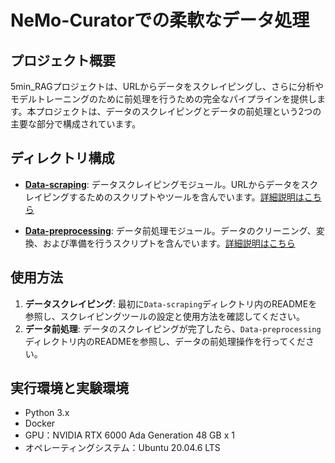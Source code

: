 # NeMo-Curatorでの柔軟なデータ処理

## プロジェクト概要

5min_RAGプロジェクトは、URLからデータをスクレイピングし、さらに分析やモデルトレーニングのために前処理を行うための完全なパイプラインを提供します。本プロジェクトは、データのスクレイピングとデータの前処理という2つの主要な部分で構成されています。

## ディレクトリ構成

- **[Data-scraping](./Data-scraping)**: データスクレイピングモジュール。URLからデータをスクレイピングするためのスクリプトやツールを含んでいます。[詳細説明はこちら](./Data-scraping/README.md)
  
- **[Data-preprocessing](./Data-preprocessing)**: データ前処理モジュール。データのクリーニング、変換、および準備を行うスクリプトを含んでいます。[詳細説明はこちら](./Data-preprocessing/README.md)

## 使用方法

1. **データスクレイピング**: 最初に`Data-scraping`ディレクトリ内のREADMEを参照し、スクレイピングツールの設定と使用方法を確認してください。
2. **データ前処理**: データのスクレイピングが完了したら、`Data-preprocessing`ディレクトリ内のREADMEを参照し、データの前処理操作を行ってください。

## 実行環境と実験環境

- Python 3.x
- Docker
- GPU：NVIDIA RTX 6000 Ada Generation 48 GB x 1
- オペレーティングシステム：Ubuntu 20.04.6 LTS
